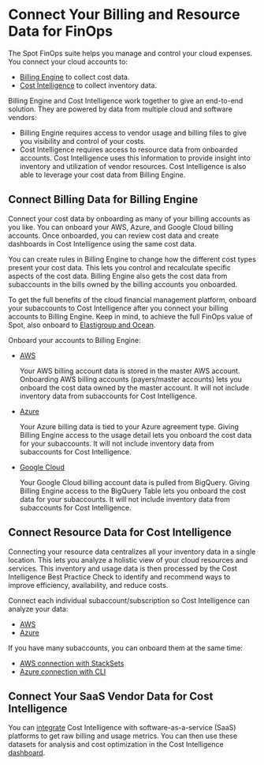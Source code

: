 <meta name="robots" content="noindex">

# Connect Your Billing and Resource Data for FinOps

The Spot FinOps suite helps you manage and control your cloud expenses. You connect your cloud accounts to:

* [Billing Engine](connect-your-cloud-provider/finops.md#connect-billing-data-for-billing-engine) to collect cost data.
* [Cost Intelligence](connect-your-cloud-provider/finops.md#connect-your-subaccount-resource-data-for-cost-intelligence) to collect inventory data.

Billing Engine and Cost Intelligence work together to give an end-to-end solution. They are powered by data from multiple cloud and software vendors:

* Billing Engine requires access to vendor usage and billing files to give you visibility and control of your costs.
* Cost Intelligence requires access to resource data from onboarded accounts. Cost Intelligence uses this information to provide insight into inventory and utilization of vendor resources. Cost Intelligence is also able to leverage your cost data from Billing Engine.

## Connect Billing Data for Billing Engine
Connect your cost data by onboarding as many of your billing accounts as you like. You can onboard your AWS, Azure, and Google Cloud billing accounts. Once onboarded, you can review cost data and create dashboards in Cost Intelligence using the same cost data.

You can create rules in Billing Engine to change how the different cost types present your cost data. This lets you control and recalculate specific aspects of the cost data. Billing Engine also gets the cost data from subaccounts in the bills owned by the billing accounts you onboarded.

To get the full benefits of the cloud financial management platform, onboard your subaccounts to Cost Intelligence after you connect your billing accounts to Billing Engine. Keep in mind, to achieve the full FinOps value of Spot, also onboard to [Elastigroup and Ocean](connect-your-cloud-provider/first-account/).

Onboard your accounts to Billing Engine:

* [AWS](billing-engine/get-started/connect-aws)

   Your AWS billing account data is stored in the master AWS account. Onboarding AWS billing accounts (payers/master accounts) lets you onboard the cost data owned by the master account. It will not include inventory data from subaccounts for Cost Intelligence.


* [Azure](billing-engine/get-started/connect-azure)

   Your Azure billing data is tied to your Azure agreement type. Giving Billing Engine access to the usage detail lets you onboard the cost data for your subaccounts. It will not include inventory data from subaccounts for Cost Intelligence.

* [Google Cloud](billing-engine/get-started/connect-google)

  Your Google Cloud billing account data is pulled from BigQuery. Giving Billing Engine access to the BigQuery Table lets you onboard the cost data for your subaccounts. It will not include inventory data from subaccounts for Cost Intelligence.


## Connect Resource Data for Cost Intelligence

Connecting your resource data centralizes all your inventory data in a single location. This lets you analyze a holistic view of your cloud resources and services. This inventory and usage data is then processed by the Cost Intelligence Best Practice Check to identify and recommend ways to improve efficiency, availability, and reduce costs.

Connect each individual subaccount/subscription so Cost Intelligence can analyze your data:
* [AWS](cost-intelligence/get-started/connect-aws)
* [Azure](cost-intelligence/get-started/connect-azure)

If you have many subaccounts, you can onboard them at the same time:
* [AWS connection with StackSets](cost-intelligence/get-started/connect-aws-stacksets)
* [Azure connection with CLI](cost-intelligence/get-started/connect-with-azure-cli)

## Connect Your SaaS Vendor Data for Cost Intelligence

You can [integrate](cost-intelligence/tutorials/integrations/) Cost Intelligence with software-as-a-service (SaaS) platforms to get raw billing and usage metrics. You can then use these datasets for analysis and cost optimization in the Cost Intelligence [dashboard](cost-intelligence/tutorials/dashboard/).
 

